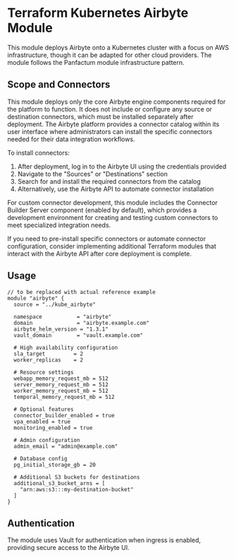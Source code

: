 # Terraform Kubernetes Airbyte Module

This module deploys Airbyte onto a Kubernetes cluster with a focus on AWS infrastructure, though it can be adapted for other cloud providers. The module follows the Panfactum module infrastructure pattern.

## Scope and Connectors

This module deploys only the core Airbyte engine components required for the platform to function. It does not include or configure any source or destination connectors, which must be installed separately after deployment. The Airbyte platform provides a connector catalog within its user interface where administrators can install the specific connectors needed for their data integration workflows.

To install connectors:

1. After deployment, log in to the Airbyte UI using the credentials provided
2. Navigate to the "Sources" or "Destinations" section
3. Search for and install the required connectors from the catalog
4. Alternatively, use the Airbyte API to automate connector installation

For custom connector development, this module includes the Connector Builder Server component (enabled by default), which provides a development environment for creating and testing custom connectors to meet specialized integration needs.

If you need to pre-install specific connectors or automate connector configuration, consider implementing additional Terraform modules that interact with the Airbyte API after core deployment is complete.

## Usage


```hcl
// to be replaced with actual reference example
module "airbyte" {
  source = "../kube_airbyte"
  
  namespace           = "airbyte"
  domain              = "airbyte.example.com"
  airbyte_helm_version = "1.3.1"
  vault_domain        = "vault.example.com"
  
  # High availability configuration
  sla_target         = 2
  worker_replicas    = 2
  
  # Resource settings
  webapp_memory_request_mb = 512
  server_memory_request_mb = 512
  worker_memory_request_mb = 512
  temporal_memory_request_mb = 512
  
  # Optional features
  connector_builder_enabled = true
  vpa_enabled = true
  monitoring_enabled = true
  
  # Admin configuration
  admin_email = "admin@example.com"
  
  # Database config
  pg_initial_storage_gb = 20
  
  # Additional S3 buckets for destinations
  additional_s3_bucket_arns = [
    "arn:aws:s3:::my-destination-bucket"
  ]
}
```

## Authentication

The module uses Vault for authentication when ingress is enabled, providing secure access to the Airbyte UI.